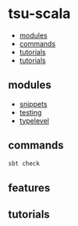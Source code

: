 # tsu-scala

- [modules](#modules)
- [commands](#commands)
- [tutorials](#features)
- [tutorials](#features)

## modules

- [snippets](snippets)
- [testing](testing)
- [typelevel](typelevel)

## commands

```bash
sbt check
```

## features

## tutorials